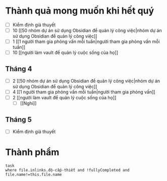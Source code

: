 # Thành quả mong muốn khi hết quý
- [ ] Kiểm định giả thuyết
- [ ]  10 [[50 nhóm dự án sử dụng Obsidian để quản lý công việc|nhóm dự án sử dụng Obsidian để quản lý công việc]]
- [ ] 1 [[1 người tham gia phỏng vấn mỗi tuần|người tham gia phỏng vấn mỗi tuần]]
- [ ] 10 [[người làm vault để quản lý cuộc sống của họ]]

## Tháng 4
- [ ]  2 [[50 nhóm dự án sử dụng Obsidian để quản lý công việc|nhóm dự án sử dụng Obsidian để quản lý công việc]]
- [ ] 4 [[1 người tham gia phỏng vấn mỗi tuần|người tham gia phỏng vấn]]
- [ ] 2 [[người làm vault để quản lý cuộc sống của họ]]
	- [ ] [[Nghi]]

## Tháng 5
- [ ] Kiểm định giả thuyết

# Thành phẩm
```dataview 
task
where file.inlinks.độ-cấp-thiết and !fullyCompleted and file.name!=this.file.name
```
